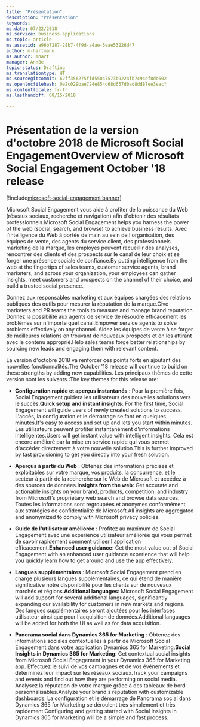 ```yaml
---
title: "Présentation"
description: "Présentation"
keywords: 
ms.date: 07/22/2018
ms.service: business-applications
ms.topic: article
ms.assetid: a96b7287-28b7-4f9d-a4ae-5eae53226d47
author: m-hartmann
ms.author: mhart
manager: AnnBe
topic-status: Drafting
ms.translationtype: HT
ms.sourcegitcommit: 62ff356275ffd55047573b9224fb7c94df8dd602
ms.openlocfilehash: 0e2c029bae724e854d68d657d0ad8dd87ee3eacf
ms.contentlocale: fr-fr
ms.lasthandoff: 08/15/2018

---
```


#  <a name="overview-of-microsoft-social-engagement-october-18-release"></a><span data-ttu-id="7c406-103">Présentation de la version d'octobre 2018 de Microsoft Social Engagement</span><span class="sxs-lookup"><span data-stu-id="7c406-103">Overview of Microsoft Social Engagement October '18 release</span></span>

[!include[microsoft-social-engagement banner](../includes/microsoft-social-engagement.md)]



<span data-ttu-id="7c406-104">Microsoft Social Engagement vous aide à profiter de la puissance du Web (réseaux sociaux, recherche et navigation) afin d'obtenir des résultats professionnels.</span><span class="sxs-lookup"><span data-stu-id="7c406-104">Microsoft Social Engagement helps you harness the power of the web (social, search, and browse) to achieve business results.</span></span> <span data-ttu-id="7c406-105">Avec l'intelligence du Web à portée de main au sein de l'organisation, des équipes de vente, des agents du service client, des professionnels marketing de la marque, les employés peuvent recueillir des analyses, rencontrer des clients et des prospects sur le canal de leur choix et se forger une présence sociale de confiance.</span><span class="sxs-lookup"><span data-stu-id="7c406-105">By putting intelligence from the web at the fingertips of sales teams, customer service agents, brand marketers, and across your organization, your employees can gather insights, meet customers and prospects on the channel of their choice, and build a trusted social presence.</span></span>

<span data-ttu-id="7c406-106">Donnez aux responsables marketing et aux équipes chargées des relations publiques des outils pour mesurer la réputation de la marque.</span><span class="sxs-lookup"><span data-stu-id="7c406-106">Give marketers and PR teams the tools to measure and manage brand reputation.</span></span> <span data-ttu-id="7c406-107">Donnez la possibilité aux agents de service de résoudre efficacement les problèmes sur n'importe quel canal.</span><span class="sxs-lookup"><span data-stu-id="7c406-107">Empower service agents to solve problems effectively on any channel.</span></span> <span data-ttu-id="7c406-108">Aidez les équipes de vente à se forger de meilleures relations en trouvant de nouveaux prospects et en les attirant avec le contenu approprié.</span><span class="sxs-lookup"><span data-stu-id="7c406-108">Help sales teams forge better relationships by sourcing new leads and engaging them with relevant content.</span></span> 

<span data-ttu-id="7c406-109">La version d'octobre 2018 va renforcer ces points forts en ajoutant des nouvelles fonctionnalités.</span><span class="sxs-lookup"><span data-stu-id="7c406-109">The October '18 release will continue to build on these strengths by adding new capabilities.</span></span> <span data-ttu-id="7c406-110">Les principaux thèmes de cette version sont les suivants :</span><span class="sxs-lookup"><span data-stu-id="7c406-110">The key themes for this release are:</span></span>

- <span data-ttu-id="7c406-111">**Configuration rapide et aperçus instantanés** : Pour la première fois, Social Engagement guidera les utilisateurs des nouvelles solutions vers le succès.</span><span class="sxs-lookup"><span data-stu-id="7c406-111">**Quick setup and instant insights**: For the first time, Social Engagement will guide users of newly created solutions to success.</span></span> <span data-ttu-id="7c406-112">L'accès, la configuration et le démarrage se font en quelques minutes.</span><span class="sxs-lookup"><span data-stu-id="7c406-112">It's easy to access and set up and lets you start within minutes.</span></span> <span data-ttu-id="7c406-113">Les utilisateurs peuvent profiter instantanément d'informations intelligentes.</span><span class="sxs-lookup"><span data-stu-id="7c406-113">Users will get instant value with intelligent insights.</span></span> <span data-ttu-id="7c406-114">Cela est encore amélioré par la mise en service rapide qui vous permet d'accéder directement à votre nouvelle solution.</span><span class="sxs-lookup"><span data-stu-id="7c406-114">This is further improved by fast provisioning to get you directly into your fresh solution.</span></span>

- <span data-ttu-id="7c406-115">**Aperçus à partir du Web** : Obtenez des informations précises et exploitables sur votre marque, vos produits, la concurrence, et le secteur à partir de la recherche sur le Web de Microsoft et accédez à des sources de données.</span><span class="sxs-lookup"><span data-stu-id="7c406-115">**Insights from the web**: Get accurate and actionable insights on your brand, products, competition, and industry from Microsoft’s proprietary web search and browse data sources.</span></span> <span data-ttu-id="7c406-116">Toutes les informations sont regroupées et anonymes conformément aux stratégies de confidentialité de Microsoft.</span><span class="sxs-lookup"><span data-stu-id="7c406-116">All insights are aggregated and anonymized to comply with Microsoft privacy policies.</span></span>
 
- <span data-ttu-id="7c406-117">**Guide de l'utilisateur améliorée** : Profitez au maximum de Social Engagement avec une expérience utilisateur améliorée qui vous permet de savoir rapidement comment utiliser l'application efficacement.</span><span class="sxs-lookup"><span data-stu-id="7c406-117">**Enhanced user guidance**: Get the most value out of Social Engagement with an enhanced user guidance experience that will help you quickly learn how to get around and use the app effectively.</span></span>

- <span data-ttu-id="7c406-118">**Langues supplémentaires** : Microsoft Social Engagement prend en charge plusieurs langues supplémentaires, ce qui étend de manière significative notre disponibilité pour les clients sur de nouveaux marchés et régions.</span><span class="sxs-lookup"><span data-stu-id="7c406-118">**Additional languages**: Microsoft Social Engagement will add support for several additional languages, significantly expanding our availability for customers in new markets and regions.</span></span> <span data-ttu-id="7c406-119">Des langues supplémentaires seront ajoutées pour les interfaces utilisateur ainsi que pour l'acquisition de données.</span><span class="sxs-lookup"><span data-stu-id="7c406-119">Additional languages will be added for both the UI as well as for data acquisition.</span></span>

- <span data-ttu-id="7c406-120">**Panorama social dans Dynamics 365 for Marketing** : Obtenez des informations sociales contextuelles à partir de Microsoft Social Engagement dans votre application Dynamics 365 for Marketing.</span><span class="sxs-lookup"><span data-stu-id="7c406-120">**Social Insights in Dynamics 365 for Marketing**: Get contextual social insights from Microsoft Social Engagement in your Dynamics 365 for Marketing app.</span></span> <span data-ttu-id="7c406-121">Effectuez le suivi de vos campagnes et de vos événements et déterminez leur impact sur les réseaux sociaux.</span><span class="sxs-lookup"><span data-stu-id="7c406-121">Track your campaigns and events and find out how they are performing on social media.</span></span> <span data-ttu-id="7c406-122">Analysez la réputation de votre marque grâce à des tableaux de bord personnalisables.</span><span class="sxs-lookup"><span data-stu-id="7c406-122">Analyze your brand's reputation with customizable dashboards.</span></span> <span data-ttu-id="7c406-123">La configuration et le démarrage de Panorama social dans Dynamics 365 for Marketing se déroulent très simplement et très rapidement.</span><span class="sxs-lookup"><span data-stu-id="7c406-123">Configuring and getting started with Social Insights in Dynamics 365 for Marketing will be a simple and fast process.</span></span>

